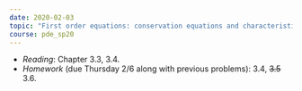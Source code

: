 ```yaml
---
date: 2020-02-03
topic: "First order equations: conservation equations and characteristics continued"
course: pde_sp20
---
```


- *Reading*: Chapter 3.3, 3.4.
- *Homework* (due Thursday 2/6 along with previous problems): 3.4, ~~3.5~~ 3.6.
